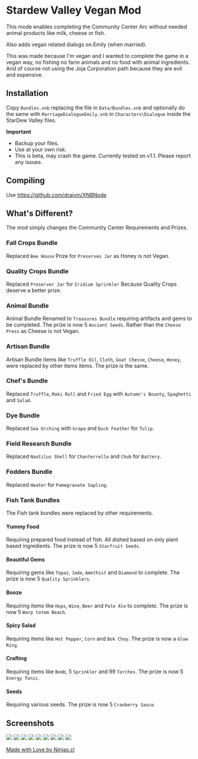# Stardew Valley Vegan Mod
This mode enables completing the Community Center Arc without needed animal products
like milk, cheese or fish.

Also adds vegan related dialogs on Emily (when married).

This was made because I'm vegan and I wanted to complete the game in a vegan way, no fishing no farm animals and no food with animal ingredients. And of course not using the Joja Corporation path because they are evil and expensive.

## Installation
Copy `Bundles.xnb` replacing the file in `Data/Bundles.xnb` and optionally do the same with `MarriageDialogueEmily.xnb` in `Characters\Dialogue` inside the StarDew Valley files.


**Important**
 - Backup your files.
 - Use at your own risk.
 - This is beta, may crash the game. Currently tested on v1.1. Please report any issues.

## Compiling
Use https://github.com/draivin/XNBNode

## What's Different?
The mod simply changes the Community Center Requirements and Prizes.

### Fall Crops Bundle
Replaced `Bee House` Prize for `Preserves Jar` as Honey is not Vegan.

### Quality Crops Bundle
Replaced `Preserver Jar` for `Iridium Sprinkler` Because Quality Crops deserve a better prize.

### Animal Bundle
Animal Bundle Renamed to `Treasures Bundle` requiring artifacts and gems to be completed.
The prize is now 5 `Ancient Seeds`. Rather than the `Cheese Press` as Cheese is not Vegan.

### Artisan Bundle
Artisan Bundle items like `Truffle Oil`, `Cloth`, `Goat Chesse`, `Cheese`, `Honey`, were replaced by other items items.
The prize is the same.

### Chef's Bundle
Replaced `Truffle`, `Maki Roll` and `Fried Egg` with `Autumn's Bounty`, `Spaghetti` and `Salad`.

### Dye Bundle
Replaced `Sea Urching` with `Grape` and `Duck Feather` for `Tulip`.

### Field Research Bundle
Replaced `Nautilus Shell` for `Chanterrelle` and `Chub` for `Battery`.

### Fodders Bundle
Replaced `Heater` for `Pomegranate Sapling`.

### Fish Tank Bundles
The Fish tank bundles were replaced by other requirements.

#### Yummy Food
Requiring prepared food instead of fish. All dished based on only plant based ingredients.
The prize is now 5 `Starfruit Seeds`.

#### Beautiful Gems
Requiring gems like `Topaz`, `Jade`, `Amethist` and `Diamond` to complete.
The prize is now 5 `Quality Sprinklers`.

#### Booze
Requiring items like `Hops`, `Wine`, `Beer` and `Pale Ale` to complete.
The prize is now 5 `Warp totem Beach`.

#### Spicy Salad
Requiring items like `Hot Pepper`, `Corn` and `Bok Choy`.
The prize is now a `Glow Ring`.

#### Crafting
Requiring items like `Bomb`, 5 `Sprinkler` and 99 `Torches`.
The prize is now 5 `Energy Tonic`.

#### Seeds
Requiring various seeds.
The prize is now 5 `Cranberry Sauce`.

## Screenshots
![](img/1.png)
![](img/2.png)
![](img/3.png)
![](img/4.png)
![](img/5.png)
![](img/6.png)
![](img/7.png)
![](img/8.png)
![](img/9.png)

[Made with Love by Ninjas.cl](http://ninjas.cl)

